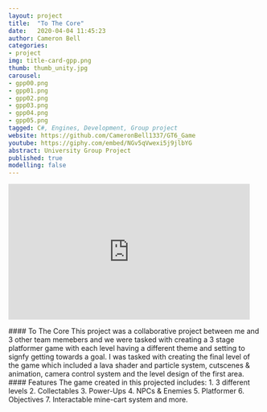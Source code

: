 ```yaml
---
layout: project
title:  "To The Core"
date:   2020-04-04 11:45:23
author: Cameron Bell
categories:
- project
img: title-card-gpp.png
thumb: thumb_unity.jpg
carousel:
- gpp00.png
- gpp01.png
- gpp02.png
- gpp03.png
- gpp04.png
- gpp05.png
tagged: C#, Engines, Development, Group project
website: https://github.com/CameronBell1337/GT6_Game
youtube: https://giphy.com/embed/NGv5qVwexi5j9jlbYG
abstract: University Group Project
published: true
modelling: false
---
```

<iframe src="https://giphy.com/embed/NGv5qVwexi5j9jlbYG" width="480" height="270" frameBorder="0" class="giphy-embed" allowFullScreen></iframe><p><a href="https://giphy.com/gifs/NGv5qVwexi5j9jlbYG"></a></p>
#### To The Core
This project was a collaborative project between me and 3 other team memebers and we were tasked with creating a 3 stage platformer game with each level having a different theme and setting to signfy getting towards a goal.
I was tasked with creating the final level of the game which included a lava shader and particle system, cutscenes & animation, camera control system and the level design of the first area.
#### Features
The game created in this projected includes:
1. 3 different levels
2. Collectables
3. Power-Ups
4. NPCs & Enemies 
5. Platformer
6. Objectives
7. Interactable mine-cart system 
and more.
